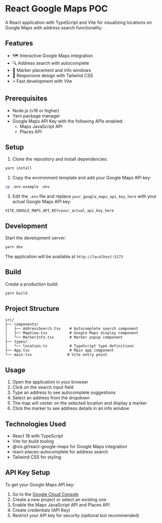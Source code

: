 # React Google Maps POC

A React application with TypeScript and Vite for visualizing locations on Google Maps with address search functionality.

## Features

- 🗺️ Interactive Google Maps integration
- 🔍 Address search with autocomplete
- 📍 Marker placement and info windows
- 📱 Responsive design with Tailwind CSS
- ⚡ Fast development with Vite

## Prerequisites

- Node.js (v18 or higher)
- Yarn package manager
- Google Maps API Key with the following APIs enabled:
  - Maps JavaScript API
  - Places API

## Setup

1. Clone the repository and install dependencies:
```bash
yarn install
```

2. Copy the environment template and add your Google Maps API key:
```bash
cp .env.example .env
```

3. Edit the `.env` file and replace `your_google_maps_api_key_here` with your actual Google Maps API key:
```
VITE_GOOGLE_MAPS_API_KEY=your_actual_api_key_here
```

## Development

Start the development server:
```bash
yarn dev
```

The application will be available at `http://localhost:5173`

## Build

Create a production build:
```bash
yarn build
```

## Project Structure

```
src/
├── components/
│   ├── AddressSearch.tsx    # Autocomplete search component
│   ├── MapView.tsx          # Google Maps display component
│   └── MarkerInfo.tsx       # Marker popup component
├── types/
│   └── location.ts          # TypeScript type definitions
├── App.tsx                  # Main app component
└── main.tsx                # Vite entry point
```

## Usage

1. Open the application in your browser
2. Click on the search input field
3. Type an address to see autocomplete suggestions
4. Select an address from the dropdown
5. The map will center on the selected location and display a marker
6. Click the marker to see address details in an info window

## Technologies Used

- React 18 with TypeScript
- Vite for build tooling
- @vis.gl/react-google-maps for Google Maps integration
- react-places-autocomplete for address search
- Tailwind CSS for styling

## API Key Setup

To get your Google Maps API key:

1. Go to the [Google Cloud Console](https://console.cloud.google.com/)
2. Create a new project or select an existing one
3. Enable the Maps JavaScript API and Places API
4. Create credentials (API Key)
5. Restrict your API key for security (optional but recommended)